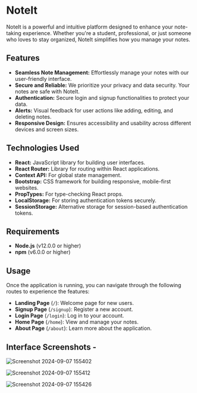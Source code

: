 # NoteIt

NoteIt is a powerful and intuitive platform designed to enhance your note-taking experience. Whether you're a student, professional, or just someone who loves to stay organized, NoteIt simplifies how you manage your notes.

## Features

- **Seamless Note Management:** Effortlessly manage your notes with our user-friendly interface.
- **Secure and Reliable:** We prioritize your privacy and data security. Your notes are safe with NoteIt.
- **Authentication:** Secure login and signup functionalities to protect your data.
- **Alerts:** Visual feedback for user actions like adding, editing, and deleting notes.
- **Responsive Design:** Ensures accessibility and usability across different devices and screen sizes.

## Technologies Used

- **React:** JavaScript library for building user interfaces.
- **React Router:** Library for routing within React applications.
- **Context API:** For global state management.
- **Bootstrap:** CSS framework for building responsive, mobile-first websites.
- **PropTypes:** For type-checking React props.
- **LocalStorage:** For storing authentication tokens securely.
- **SessionStorage:** Alternative storage for session-based authentication tokens.

## Requirements

- **Node.js** (v12.0.0 or higher)
- **npm** (v6.0.0 or higher)

## Usage

Once the application is running, you can navigate through the following routes to experience the features:

- **Landing Page** (`/`): Welcome page for new users.
- **Signup Page** (`/signup`): Register a new account.
- **Login Page** (`/login`): Log in to your account.
- **Home Page** (`/home`): View and manage your notes.
- **About Page** (`/about`): Learn more about the application.


## Interface Screenshots - 


![Screenshot 2024-09-07 155402](https://github.com/user-attachments/assets/5a138914-3199-4127-917d-240bbd116069)


![Screenshot 2024-09-07 155412](https://github.com/user-attachments/assets/8defde8e-ed17-4137-8bfd-12c4745075d8)


![Screenshot 2024-09-07 155426](https://github.com/user-attachments/assets/53fd8a4d-e98e-4593-8a5d-cb949bcc1100)



